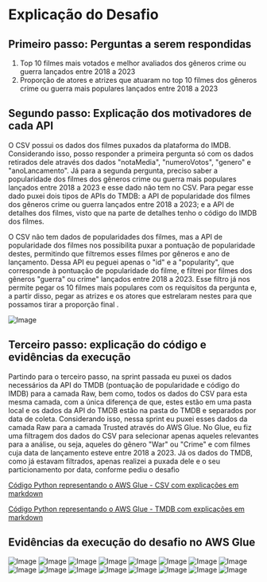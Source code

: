 # Explicação do Desafio 
## Primeiro passo: Perguntas a serem respondidas
1. Top 10 filmes mais votados e melhor avaliados dos gêneros crime ou guerra lançados entre 2018 a 2023 
2. Proporção de atores e atrizes que atuaram no top 10 filmes dos gêneros crime ou guerra mais populares lançados entre 2018 a 2023

## Segundo passo: Explicação dos motivadores de cada API
O CSV possui os dados dos filmes puxados da plataforma do IMDB. Considerando isso, posso responder a primeira pergunta só com os dados retirados dele através dos dados "notaMedia", "numeroVotos", "genero" e "anoLancamento".
Já para a segunda pergunta, preciso saber a popularidade dos filmes dos gêneros crime ou guerra mais populares lançados entre 2018 a 2023 e esse dado não tem no CSV. Para pegar esse dado puxei dois tipos de APIs do TMDB: a API de popularidade dos filmes dos gêneros crime ou guerra lançados entre 2018 a 2023; e a API de detalhes dos filmes, visto que na parte de detalhes tenho o código do IMDB dos filmes.

O CSV não tem dados de popularidades dos filmes, mas a API de popularidade dos filmes nos possibilita puxar a pontuação de popularidade destes, permitindo que filtremos esses filmes por gêneros e ano de lançamento. Dessa API eu peguei apenas o "id" e a "popularity", que corresponde à pontuação de popularidade do filme, e filtrei por filmes dos gêneros "guerra" ou crime" lançados entre 2018 a 2023.
Esse filtro já nos permite pegar os 10 filmes mais populares com os requisitos da pergunta e, a partir disso, pegar as atrizes e os atores que estrelaram nestes para que possamos tirar a proporção final .

![Image](/sprint_07/Evidencias/08.png)

## Terceiro passo: explicação do código e evidências da execução
Partindo para o terceiro passo, na sprint passada eu puxei os dados necessários da API do TMDB (pontuação de popularidade e código do IMDB) para a camada Raw, bem como, todos os dados do CSV para esta mesma camada, com a única diferença de que, estes estão em uma pasta local e os dados da API do TMDB estão na pasta do TMDB e separados por data de coleta.
Considerando isso, nessa sprint eu puxei esses dados da camada Raw para a camada Trusted através do AWS Glue. No Glue, eu fiz uma filtragem dos dados do CSV para selecionar apenas aqueles relevantes para a análise, ou seja, aqueles do gênero "War" ou "Crime" e com filmes cuja data de lançamento esteve entre 2018 a 2023.
Já os dados do TMDB, como já estavam filtrados, apenas realizei a puxada dele e o seu particionamento por data, conforme pediu o desafio 

[Código Python representando o AWS Glue - CSV com explicações em markdown](/sprint_07/Desafio/codigo_glue_csv)

[Código Python representando o AWS Glue - TMDB com explicações em markdown](/sprint_07/Desafio/codigo_glue_TMDB)


## Evidências da execução do desafio no AWS Glue
![Image](/sprint_08/Evidencias/01.png)
![Image](/sprint_08/Evidencias/02.png)
![Image](/sprint_08/Evidencias/03.png)
![Image](/sprint_08/Evidencias/04.png)
![Image](/sprint_08/Evidencias/05.png)
![Image](/sprint_08/Evidencias/06.png)
![Image](/sprint_08/Evidencias/07.png)
![Image](/sprint_08/Evidencias/08.png)
![Image](/sprint_08/Evidencias/09.png)
![Image](/sprint_08/Evidencias/10.png)
![Image](/sprint_08/Evidencias/11.png)
![Image](/sprint_08/Evidencias/12.png)
![Image](/sprint_08/Evidencias/13.png)
![Image](/sprint_08/Evidencias/14.png)
![Image](/sprint_08/Evidencias/15.png)
![Image](/sprint_08/Evidencias/16.png)

